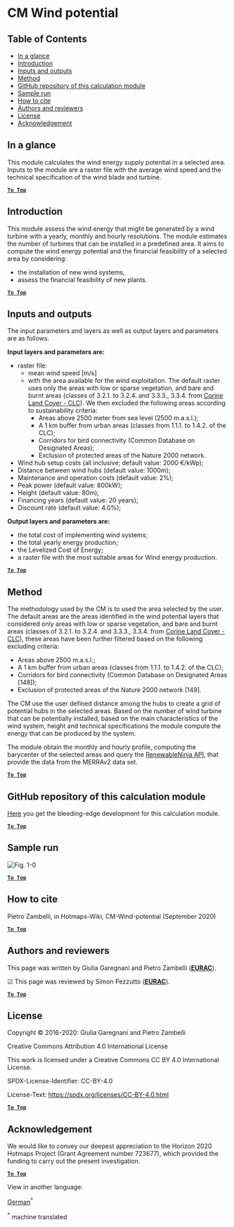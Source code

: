 # CM Wind potential

## Table of Contents
* [In a glance](#in-a-glance)
* [Introduction](#introduction)
* [Inputs and outputs](#inputs-and-outputs)
* [Method](#method)
* [GitHub repository of this calculation module](#github-repository-of-this-calculation-module)
* [Sample run](#sample-run)
* [How to cite](#how-to-cite)
* [Authors and reviewers](#authors-and-reviewers)
* [License](#license)
* [Acknowledgement](#acknowledgement)

## In a glance

This module calculates the wind energy supply potential in a selected area. Inputs to the module are a raster file with the average wind speed and the technical specification of the wind blade and turbine.

[**`To Top`**](#table-of-contents)

## Introduction

This module assess the wind energy that might be generated by a wind turbine with a yearly, monthly and hourly resolutions.
The module estimates the number of turbines that can be installed in a predefined area.
It aims to compute the wind energy potential and the financial feasibility of a selected area by considering:
- the installation of new wind systems,
- assess the financial feasibility of new plants.

[**`To Top`**](#table-of-contents)


## Inputs and outputs

The input parameters and layers as well as output layers and parameters are as follows.

**Input layers and parameters are:**

* raster file:
     * mean wind speed [m/s] 
     * with the area available for the wind exploitation. The default raster uses only the areas with low or sparse vegetation, and bare and burnt areas (classes of 3.2.1. to 3.2.4. and 3.3.3., 3.3.4. from [Corine Land Cover - CLC](https://land.copernicus.eu/pan-european/corine-land-cover)). We then excluded the following areas according to sustainability criteria:
          * Areas above 2500 meter from sea level (2500 m.a.s.l.);
          * A 1 km buffer from urban areas (classes from 1.1.1. to 1.4.2. of the CLC);
          * Corridors for bird connectivity (Common Database on Designated Areas);
          * Exclusion of protected areas of the Nature 2000 network.
* Wind hub setup costs (all inclusive; default value: 2000 €/kWp);
* Distance between wind hubs (default value: 1000m);
* Maintenance and operation costs (default value: 2%);
* Peak power (default value: 800kW);
* Height (default value: 80m);
* Financing years (default value: 20 years);
* Discount rate (default value: 4.0%);

**Output layers and parameters are:**

* the total cost of implementing wind systems;
* the total yearly energy production;
* the Levelized Cost of Energy;
* a raster file with the most suitable areas for Wind energy production.


[**`To Top`**](#table-of-contents)


## Method

The methodology used by the CM is to used the area selected by the user. The default areas are the areas identified in the wind potential layers that considered only areas with low or sparse vegetation, and bare and burnt areas (classes of 3.2.1. to 3.2.4. and 3.3.3., 3.3.4. from [Corine Land Cover - CLC](https://land.copernicus.eu/pan-european/corine-land-cover)), these areas have been further filtered based on the following excluding criteria:
- Areas above 2500 m.a.s.l.;
- A 1 km buffer from urban areas (classes from 1.1.1. to 1.4.2. of the CLC);
- Corridors for bird connectivity (Common Database on Designated Areas [148]);
- Exclusion of protected areas of the Nature 2000 network [149].

The CM use the user defined distance among the hubs to create a grid of potential hubs in the selected areas.
Based on the number of wind turbine that can be potentially installed, based on the main characteristics of the wind system, height and technical specifications the module compute the energy that can be produced by the system. 

The module obtain the monthly and hourly profile, computing the barycenter of the selected areas and query the [RenewableNinja API](https://www.renewables.ninja/), that provide the data from the MERRAv2 data set.

[**`To Top`**](#table-of-contents)


## GitHub repository of this calculation module

[Here](https://github.com/HotMaps/wind_potential) you get the bleeding-edge development for this calculation module.

[**`To Top`**](#table-of-contents)

## Sample run

![Fig. 1-0](https://wiki.hotmaps.hevs.ch/en/CM-Wind-potential/cm-wind.png "Execute the Wind CM")


[**`To Top`**](#table-of-contents)

## How to cite

Pietro Zambelli, in Hotmaps-Wiki, CM-Wind-potential (September 2020)

[**`To Top`**](#table-of-contents)


## Authors and reviewers

This page was written by Giulia Garegnani and Pietro Zambelli (**[EURAC](http://www.eurac.edu)**).

&#9745; This page was reviewed by Simon Pezzutto (**[EURAC](http://www.eurac.edu)**).


[**`To Top`**](#table-of-contents)

## License

Copyright © 2016-2020: Giulia Garegnani and Pietro Zambelli

Creative Commons Attribution 4.0 International License

This work is licensed under a Creative Commons CC BY 4.0 International License.

SPDX-License-Identifier: CC-BY-4.0

License-Text: https://spdx.org/licenses/CC-BY-4.0.html

[**`To Top`**](#table-of-contents)


## Acknowledgement

We would like to convey our deepest appreciation to the Horizon 2020 Hotmaps Project (Grant Agreement number 723677), which provided the funding to carry out the present investigation.

[**`To Top`**](#table-of-contents)
<!--- THIS IS A SUPER UNIQUE IDENTIFIER -->

View in another language:

 [German](../de/CM-Wind-potential)<sup>\*</sup> 

<sup>\*</sup> machine translated

